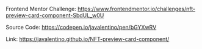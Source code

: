 Frontend Mentor Challenge: https://www.frontendmentor.io/challenges/nft-preview-card-component-SbdUL_w0U

Source Code: https://codepen.io/javalentino/pen/bGYXwRV

Link: https://javalentino.github.io/NFT-preview-card-component/
